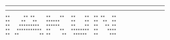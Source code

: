**********	 **		  *******	 **	   **  **      **
**********	 ***	  ********	 **	   **  ***     **
	**		** **	  **    **	 **	   **  ** **   **
	**	   **   **    ******	 **	   **  **  **  **
	**	  *********   ******	 **	   **  **   ** ** 
	**	 ***********  **	**	 ********  **    ****
	**	**		   ** **	 **   ******   **	  ***


	